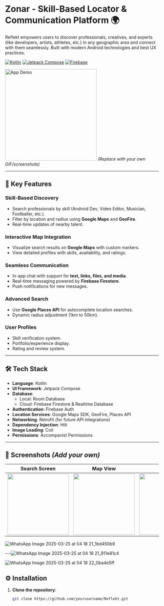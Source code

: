 # Zonar - Skill-Based Locator & Communication Platform 🌍

Reflekt empowers users to discover professionals, creatives, and experts (like developers, artists, athletes, etc.) in any geographic area and connect with them seamlessly. Built with modern Android technologies and best UX practices.

[![Kotlin](https://img.shields.io/badge/Kotlin-1.9.20-blue.svg)](https://kotlinlang.org/)
[![Jetpack Compose](https://img.shields.io/badge/Jetpack%20Compose-1.7.0-brightgreen)](https://developer.android.com/jetpack/compose)
[![Firebase](https://img.shields.io/badge/Firebase-32.7.0-orange)](https://firebase.google.com/)

<img src="screenshots/app_demo.gif" width="300" alt="App Demo"> *(Replace with your own GIF/screenshots)*

---

## 🚀 Key Features

### **Skill-Based Discovery**
- Search professionals by skill (Android Dev, Video Editor, Musician, Footballer, etc.).
- Filter by location and radius using **Google Maps** and **GeoFire**.
- Real-time updates of nearby talent.

### **Interactive Map Integration**
- Visualize search results on **Google Maps** with custom markers.
- View detailed profiles with skills, availability, and ratings.

### **Seamless Communication**
- In-app chat with support for **text, links, files, and media**.
- Real-time messaging powered by **Firebase Firestore**.
- Push notifications for new messages.

### **Advanced Search**
- Use **Google Places API** for autocomplete location searches.
- Dynamic radius adjustment (1km to 50km).

### **User Profiles**
- Skill verification system.
- Portfolio/experience display.
- Rating and review system.

---

## 🛠 Tech Stack

- **Language**: Kotlin
- **UI Framework**: Jetpack Compose
- **Database**: 
  - Local: Room Database
  - Cloud: Firebase Firestore & Realtime Database
- **Authentication**: Firebase Auth
- **Location Services**: Google Maps SDK, GeoFire, Places API
- **Networking**: Retrofit (for future API integrations)
- **Dependency Injection**: Hilt
- **Image Loading**: Coil
- **Permissions**: Accompanist Permissions

---

## 📸 Screenshots *(Add your own)*

| Search Screen | Map View | Chat |
|---------------|----------|------|
| <img src="https://github.com/user-attachments/assets/3dce6bb0-15df-4d98-a654-907f63d07ca2" width="200"> | <img src="screenshots/map.png" width="200"> | <img src="screenshots/chat.png" width="200"> |
![WhatsApp Image 2025-03-25 at 04 18 21_1bd450b9](https://github.com/user-attachments/assets/3dce6bb0-15df-4d98-a654-907f63d07ca2)

---![WhatsApp Image 2025-03-25 at 04 18 21_911e81c4](https://github.com/user-attachments/assets/d0e147b1-f950-421e-8dd7-0acbbaab908e)

![WhatsApp Image 2025-03-25 at 04 18 22_0ba4e5ff](https://github.com/user-attachments/assets/59e62ac2-9ead-4033-b50d-20904e69a690)

## ⚙️ Installation

1. **Clone the repository**:
   ```bash
   git clone https://github.com/yourusername/Reflekt.git
